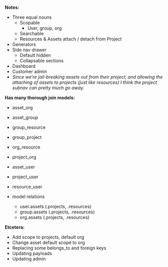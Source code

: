 **Notes:**

- Three equal nouns
  - Scopable
    - User, group, org
  - Searchable
  - Resources & Assets attach / detach from Project
- Generators
- Side nav drawer
  - Default hidden
  - Collapsable sections
- Dashboard
- Customer admin
- _Since we’re jail-breaking assets out from their project, and allowing the attaching of assets to projects (just like resources) I think the project subnav can pretty much go away._

**Has many thorough join models:**

- asset_org
- asset_group
- group_resource
- group_project
- org_resource
- project_org

- asset_user
- project_user
- resource_user

- model relations
  - user.assets (.projects, .resources)
  - group.assets (.projects, .resources)
  - org.assets (.projects, .resources)

**Etcetera:**

- Add scope to projects, default org
- Change asset default scope to org
- Replacing some belongs_to and foreign keys
- Updating payloads
- Updating admin
